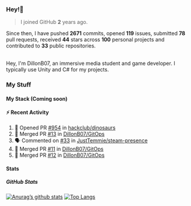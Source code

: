 ### Hey!👋
<!-- [![Banner](banner.png)](https://dillonb07.is-a.dev) -->


> I joined GitHub **2** years ago.

Since then, I have pushed **2671** commits, opened **119** issues, submitted **78** pull requests, received **44** stars across **100** personal projects and contributed to **33** public repositories.

<br>
Hey, I'm DillonB07, an immersive media student and game developer. I typically use Unity and C# for my projects.

<br>

### My Stuff

#### My Stack (Coming soon)

#### :zap: Recent Activity

<!--START_SECTION:activity-->
1. 💪 Opened PR [#954](https://github.com/hackclub/dinosaurs/pull/954) in [hackclub/dinosaurs](https://github.com/hackclub/dinosaurs)
2. 🎉 Merged PR [#13](https://github.com/DillonB07/GitOps/pull/13) in [DillonB07/GitOps](https://github.com/DillonB07/GitOps)
3. 🗣 Commented on [#33](https://github.com/JustTemmie/steam-presence/pull/33#issuecomment-2013969318) in [JustTemmie/steam-presence](https://github.com/JustTemmie/steam-presence)
4. 🎉 Merged PR [#11](https://github.com/DillonB07/GitOps/pull/11) in [DillonB07/GitOps](https://github.com/DillonB07/GitOps)
5. 🎉 Merged PR [#12](https://github.com/DillonB07/GitOps/pull/12) in [DillonB07/GitOps](https://github.com/DillonB07/GitOps)
<!--END_SECTION:activity-->

#### Stats

##### GitHub Stats
[![Anurag’s github stats](https://github-readme-stats.vercel.app/api?username=dillonb07&show_icons=true&theme=radical)](https://github.com/dillonb07)
[![Top Langs](https://github-readme-stats.vercel.app/api/top-langs/?username=dillonb07&layout=compact&theme=radical)](https://github.com/dillonb07)
